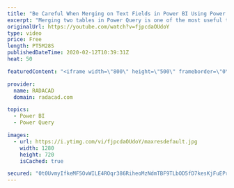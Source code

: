 ```yaml
---
title: "Be Careful When Merging on Text Fields in Power BI Using Power Query"
excerpt: "Merging two tables in Power Query is one of the most useful transformations to combine data from different datasets, and also create a flatten data structure. However, if you use a text field for merge, then you might see some unexpected results. Here in this video, I share some important considerations"
originalUrl: https://youtube.com/watch?v=fjpcdaOUdoY
type: video
price: Free
length: PT5M28S
publishedDateTime: 2020-02-12T10:39:31Z
heat: 50

featuredContent: "<iframe width=\"800\" height=\"500\" frameborder=\"0\" src=\"https://www.youtube.com/embed/fjpcdaOUdoY\" allow=\"accelerometer; autoplay; encrypted-media; gyroscope; picture-in-picture\" allowfullscreen></iframe>"

provider:
  name: RADACAD
  domain: radacad.com

topics:
  - Power BI
  - Power Query

images:
  - url: https://i.ytimg.com/vi/fjpcdaOUdoY/maxresdefault.jpg
    width: 1280
    height: 720
    isCached: true

secured: "0t0UvmyIfkeMF5OvWILE4ROqr386RiheoMzNdmTBF9TLbOD5fD7kesKjFuEPruTWp8+5Xg/DbjNr1mxTAS1eHHl3xQUg+7BCy1JJYfN1RtqAn7MOt/A4L8eugNv0pvHM+RZrZcygkkR+4vP3iz0YybQTDQbaTu9Jim0M3aJtxonZXw3ylKVdu7PxOadIeBegjPKCXYK/23VYjXe+hKWiz8D0Pdq3u/htFa179t/6etYTK9+JYL2WpLwGudlYCr9OMAdJbtBCFv2AV/v7ViOtmoZ0vaxdQJ+h3nhc8ZKLZVzgm8JjWlM7R+Cr9A1eAj8lyljN85X0gtCd0+T6uGANCwRbJQfI3ysYOJDRtlaIvHco8zMarOgKEk4FhW6fKhwh6hRqrpMuOx/uHG8F1DU6cTng3YxEohWMfAnuHEgFWnI=;fJlOQPMqfixH0JmGeuVRTQ=="
---
```


